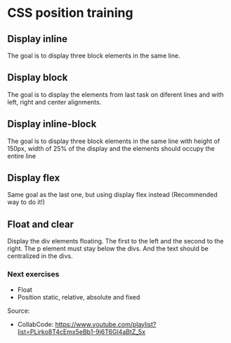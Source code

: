 # CSS position training

## Display inline
The goal is to display three block elements in the same line.

## Display block
The goal is to display the elements from last task on diferent lines and with left, right and center alignments.

## Display inline-block
The goal is to display three block elements in the same line with height of 150px, width of 25% of the display 
and the elements should occupy the entire line

## Display flex
Same goal as the last one, but using display flex instead (Recommended way to do it!)

## Float and clear
Display the div elements floating. The first to the left and the second to the right.
The p element must stay below the divs. And the text should be centralized in the divs.

### Next exercises
- Float
- Position static, relative, absolute and fixed

Source:
- CollabCode: https://www.youtube.com/playlist?list=PLirko8T4cEmx5eBb1-9j6T6Gl4aBtZ_5x  